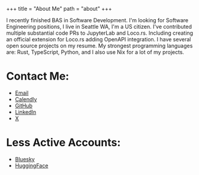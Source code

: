 +++
title = "About Me"
path = "about"
+++

I recently finished BAS in Software Development. I'm looking for Software Engineering positions, I live in Seattle WA, I'm a US citizen. I've contributed multiple substantial code PRs to JupyterLab and Loco.rs. Including creating an official extension for Loco.rs adding OpenAPI integration. I have several open source projects on my resume. My strongest programming languages are: Rust, TypeScript, Python, and I also use Nix for a lot of my projects.

# Contact Me:
- [Email](mailto:nexveridian@gmail.com)
- [Calendly](https://calendly.com/nexveridian/main)
- [GitHub](https://github.com/NexVeridian)
- [LinkedIn](https://www.linkedin.com/in/nexveridian)
- [X](https://x.com/nexveridian)

# Less Active Accounts:
- [Bluesky](https://bsky.app/profile/nexveridian.bsky.social)
- [HuggingFace](https://huggingface.co/NexVeridian)
